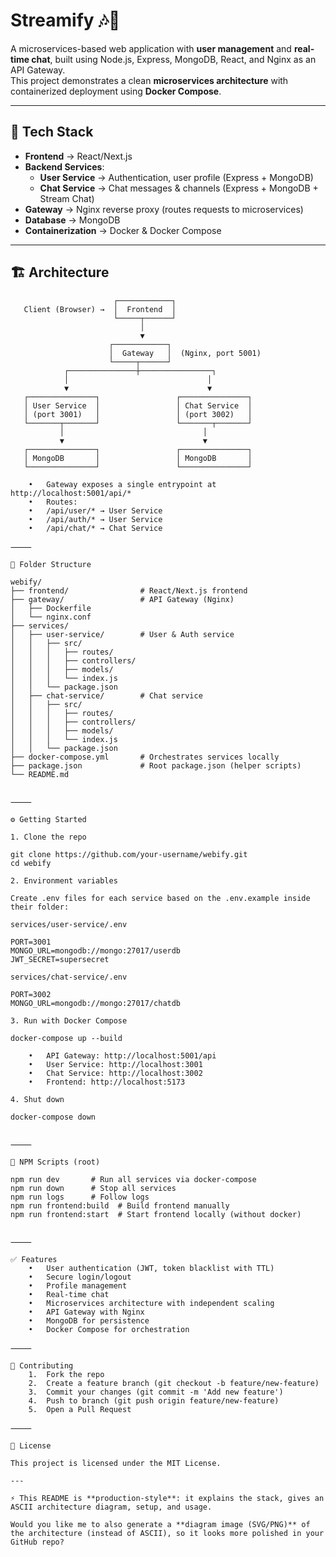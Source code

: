 # Streamify 🎶💬

A microservices-based web application with **user management** and **real-time chat**, built using Node.js, Express, MongoDB, React, and Nginx as an API Gateway.  
This project demonstrates a clean **microservices architecture** with containerized deployment using **Docker Compose**.

---

## 🚀 Tech Stack

- **Frontend** → React/Next.js
- **Backend Services**:
  - **User Service** → Authentication, user profile (Express + MongoDB)
  - **Chat Service** → Chat messages & channels (Express + MongoDB + Stream Chat)
- **Gateway** → Nginx reverse proxy (routes requests to microservices)
- **Database** → MongoDB
- **Containerization** → Docker & Docker Compose

---

## 🏗️ Architecture

```text
                       ┌────────────┐
   Client (Browser) →  │  Frontend  │
                       └─────┬──────┘
                             │
                             ▼
                      ┌────────────┐
                      │  Gateway   │  (Nginx, port 5001)
                      └─────┬──────┘
            ┌───────────────┼────────────────┐
            │                               │
            ▼                               ▼
   ┌───────────────┐                 ┌───────────────┐
   │ User Service  │                 │ Chat Service  │
   │ (port 3001)   │                 │ (port 3002)   │
   └───────┬───────┘                 └───────┬───────┘
           │                               │
           ▼                               ▼
   ┌───────────────┐                 ┌───────────────┐
   │ MongoDB       │                 │ MongoDB       │
   └───────────────┘                 └───────────────┘

	•	Gateway exposes a single entrypoint at http://localhost:5001/api/*
	•	Routes:
	•	/api/user/* → User Service
	•	/api/auth/* → User Service
	•	/api/chat/* → Chat Service

⸻

📂 Folder Structure

webify/
├── frontend/                # React/Next.js frontend
├── gateway/                 # API Gateway (Nginx)
│   ├── Dockerfile
│   └── nginx.conf
├── services/
│   ├── user-service/        # User & Auth service
│   │   ├── src/
│   │   │   ├── routes/
│   │   │   ├── controllers/
│   │   │   ├── models/
│   │   │   └── index.js
│   │   └── package.json
│   ├── chat-service/        # Chat service
│   │   ├── src/
│   │   │   ├── routes/
│   │   │   ├── controllers/
│   │   │   ├── models/
│   │   │   └── index.js
│   │   └── package.json
├── docker-compose.yml       # Orchestrates services locally
├── package.json             # Root package.json (helper scripts)
└── README.md


⸻

⚙️ Getting Started

1. Clone the repo

git clone https://github.com/your-username/webify.git
cd webify

2. Environment variables

Create .env files for each service based on the .env.example inside their folder:

services/user-service/.env

PORT=3001
MONGO_URL=mongodb://mongo:27017/userdb
JWT_SECRET=supersecret

services/chat-service/.env

PORT=3002
MONGO_URL=mongodb://mongo:27017/chatdb

3. Run with Docker Compose

docker-compose up --build

	•	API Gateway: http://localhost:5001/api
	•	User Service: http://localhost:3001
	•	Chat Service: http://localhost:3002
	•	Frontend: http://localhost:5173

4. Shut down

docker-compose down


⸻

📜 NPM Scripts (root)

npm run dev       # Run all services via docker-compose
npm run down      # Stop all services
npm run logs      # Follow logs
npm run frontend:build  # Build frontend manually
npm run frontend:start  # Start frontend locally (without docker)


⸻

✅ Features
	•	User authentication (JWT, token blacklist with TTL)
	•	Secure login/logout
	•	Profile management
	•	Real-time chat
	•	Microservices architecture with independent scaling
	•	API Gateway with Nginx
	•	MongoDB for persistence
	•	Docker Compose for orchestration

⸻

🤝 Contributing
	1.	Fork the repo
	2.	Create a feature branch (git checkout -b feature/new-feature)
	3.	Commit your changes (git commit -m 'Add new feature')
	4.	Push to branch (git push origin feature/new-feature)
	5.	Open a Pull Request

⸻

📄 License

This project is licensed under the MIT License.

---

⚡ This README is **production-style**: it explains the stack, gives an ASCII architecture diagram, setup, and usage.  

Would you like me to also generate a **diagram image (SVG/PNG)** of the architecture (instead of ASCII), so it looks more polished in your GitHub repo?
